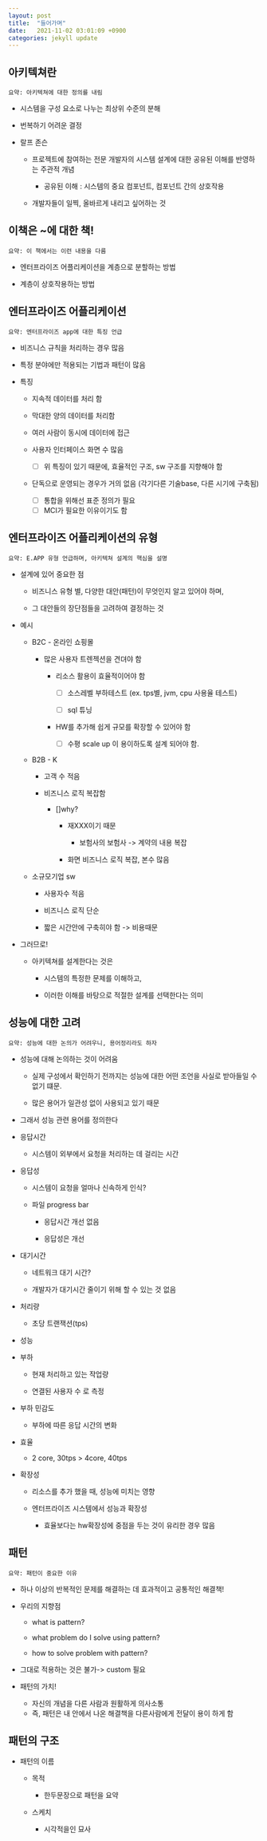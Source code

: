 ```yaml
---
layout: post
title:  "들어가며"
date:   2021-11-02 03:01:09 +0900
categories: jekyll update
---
```




## 아키텍쳐란

    요약: 아키텍쳐에 대한 정의를 내림

-   시스템을 구성 요소로 나누는 최상위 수준의 분해
-   번복하기 어려운 결정
    
-   랄프 존슨
	-   프로젝트에 참여하는 전문 개발자의 시스템 설계에 대한 공유된 이해를 반영하는 주관적 개념
    

		-   공유된 이해 : 시스템의 중요 컴포넌트, 컴포넌트 간의 상호작용
    

	-   개발자들이 일찍, 올바르게 내리고 싶어하는 것

## 이책은 ~에 대한 책!

    요약: 이 책에서는 이런 내용을 다름

-   엔터프라이즈 어플리케이션을 계층으로 분할하는 방법
    
-   계층이 상호작용하는 방법

## 엔터프라이즈 어플리케이션

    요약: 엔터프라이즈 app에 대한 특징 언급

 -   비즈니스 규칙을 처리하는 경우 많음
    
 -   특정 분야에만 적용되는 기법과 패턴이 많음
    
 -   특징
		-   지속적 데이터를 처리 함
		    
		-   막대한 양의 데이터를 처리함
		    
		-   여러 사람이 동시에 데이터에 접근
		    
		-   사용자 인터페이스 화면 수 많음
			 - [ ] 위 특징이 있기 때문에, 효율적인 구조, sw 구조를 지향해야 함
		- 단독으로 운영되는 경우가 거의 없음 (각기다른 기술base, 다른 시기에 구축됨)
			 - [ ] 통합을 위해선 표준 정의가 필요 
			 - [ ] MCI가 필요한 이유이기도 함

## 엔터프라이즈 어플리케이션의 유형

    요약: E.APP 유형 언급하며, 아키텍쳐 설계의 핵심을 설명

-   설계에 있어 중요한 점
    

	-   비즈니스 유형 별, 다양한 대안(패턴)이 무엇인지 알고 있어야 하며,
	    
	-   그 대안들의 장단점들을 고려하여 결정하는 것

-   예시
    

	-   B2C - 온라인 쇼핑몰
    

		-   많은 사용자 트렌젝션을 견뎌야 함
    

			-   리소스 활용이 효율적이어야 함
    

				 - [ ] 소스레벨 부하테스트 (ex. tps별, jvm, cpu 사용율 테스트)

    

				 - [ ] sql 튜닝

    

			-   HW를 추가해 쉽게 규모를 확장할 수 있어야 함
    

				 - [ ] 수평 scale up 이 용이하도록 설계 되어야 함.

    

	-   B2B - K  
    

		-   고객 수 적음
    
		-   비즈니스 로직 복잡함
    

			-   []why?
    

				-   재XXX이기 때문
    

					-   보험사의 보험사 -> 계약의 내용 복잡
    

				-   화면 비즈니스 로직 복잡, 본수 많음
    

	-   소규모기업 sw  
	    

		-   사용자수 적음
		    
		-   비즈니스 로직 단순
		    
		-   짧은 시간안에 구축히야 함 -> 비용때문

-   그러므로!
    

	-   아키텍쳐를 설계한다는 것은
    

		-   시스템의 특정한 문제를 이해하고,
    
		-   이러한 이해를 바탕으로 적절한 설계를 선택한다는 의미

  

## 성능에 대한 고려

    요약: 성능에 대한 논의가 어려우니, 용어정리라도 하자
    
-   성능에 대해 논의하는 것이 어려움

	-   실제 구성에서 확인하기 전까지는 성능에 대한 어떤 조언을 사실로 받아들일 수 없기 떄문.
	    
	-   많은 용어가 일관성 없이 사용되고 있기 때문

-   그래서 성능 관련 용어를 정의한다
    
-   응답시간
	-   시스템이 외부에서 요청을 처리하는 데 걸리는 시간 

-   응답성
	-   시스템이 요청을 얼마나 신속하게 인식?
	    
	-   파일 progress bar
		-   응답시간 개선 없음
    
		-   응답성은 개선

- 대기시간
	-    네트워크 대기 시간?
	    
	-   개발자가 대기시간 줄이기 위해 할 수 있는 것 없음

-   처리량
    

	-   초당 트랜잭션(tps)
    

-   성능
   
    

-   부하
    

	-   현재 처리하고 있는 작업량
	    
	-   연결된 사용자 수 로 측정
    

-   부하 민감도
    

	-   부하에 따른 응답 시간의 변화
    

-   효율
    

	-   2 core, 30tps > 4core, 40tps

-   확장성
    

	-   리소스를 추가 했을 때, 성능에 미치는 영향
	    
	-   엔터프라이즈 시스템에서 성능과 확장성
    

		-   효율보다는 hw확장성에 중점을 두는 것이 유리한 경우 많음

## 패턴

    요약: 패턴이 중요한 이유

-   하나 이상의 반복적인 문제를 해결하는 데 효과적이고 공통적인 해결책!
    
-   우리의 지향점
    

	-   what is pattern?
	    
	-   what problem do I solve using pattern?
	    
	-   how to solve problem with pattern?
    

-   그대로 적용하는 것은 불가-> custom 필요
    
-   패턴의 가치!
    

	-   자신의 개념을 다른 사람과 원활하게 의사소통
	- 즉, 패턴은 내 안에서 나온 해결책을 다른사람에게 전달이 용이 하게 함

## 패턴의 구조
-   패턴의 이름
    
	-   목적
    

		-   한두문장으로 패턴을 요약
    

	-   스케치
    

		-   시각적을인 묘사

